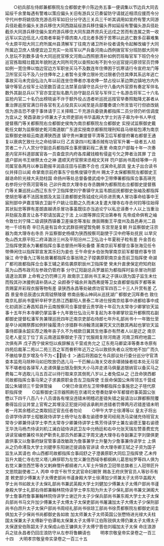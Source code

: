 <!-- { "loadSidebar": true } -->
　　○初兵部左侍郎兼都察院左佥都御史李介陈边务五事一便调集以节边兵大同去延绥千余里每遇有警难以策应偏头关旧有游兵又已奏留防守请就近相须应援而令分守代州参将姚信改充游击将军如旧分分守选三关兵三千听其调用如宣府有警大同游兵径赴截杀偏头关游兵移住大同西路延绥游兵移住偏头界如延绥有警偏头游兵径赴截杀大同游兵移住偏头宣府游兵移住大同东路界庶兵无远戍之苦而有连属之势一收远军以实边伍北人戍南者率毙于瘴疠南人戍北者多困于苦寒以此逃亡数多召募难集今太原平阳大同三府所属州县清解军丁往南方诸卫所补役者请免令起解改编于大同所属边卫庶人情便宜边卫充实一处班军以严兵备河南山西例拨官军分班防御大同年久怠玩不到数多请令大同巡抚官移文河南山西照册清补如例罚班每官军下班仍令分巡官拣取精壮籍其年貌附送大同所司凭以查照如有不到令分巡官提问原领官员罚俸如例一宽住俸以恤边官边方军职坐买马不及数连年住俸困于饥寒请行令宣府龙门等卫所官买马不及八分住俸年之上者暂令支俸立限补完过限者仍住其俸其系远年逃亡事故买马未完自弘治九年以前连坐住俸者亦准收俸一禁占役以革边弊边镇地方内外镇守等官占役军士动至数百请立法禁革自镇守总兵分守八备内外官原有奏定军伴名数外其副总兵以下官亦宜定拟名数凡协守副总兵官与军伴三十名游击将军二十六名监抢内官二十名仍出榜晓谕不许于额外役占违者听巡抚巡按官举奏照黜降尤甚者从重治罪巡按官满日将各官有无占役具实以闻至是兵部覆奏谓介所言皆可行但欲改姚信为游击恐不便于事体请于三关择精二千充游兵委骁勇都指挥二员分领仍听信调度为宜从之  癸酉录故少师兼太子太师吏部尚书华盖殿大学士刘吉子皋为中书人甲戌提督鴈门等关都察院右佥都御史侯恂为南京都察院左佥都御史  实授试监察御史戴乾任文献为监察御史乾河南道献广东道实授南京都察院理刑知县马继祖包溥为南京监察御史继祖云南道溥狭西道  镇守贵州兼提督平清等卫后军都督府署右都督王通复以衰病乞致仕允之命给驿以归  乙亥录四川松潘杀贼有功官军升署一级者五人给赏者二十八人赏分守副总兵都指挥佥事房骥彩叚二表里  命南京户部每十年一次奏差内官并科道部属官各一员查盘京内府各库藏钱粮有侵盗亏欠之弊者治其罪  丁丑遣户部尚书王继祭太仓之神  遣顺天府官祭宋丞相文天祥  罚户部尚书周经等俸一月司属官各两月以奉旨勘报丰润县庄田与前数不合也  戊寅命礼部具  皇太子出合读书仪并择日以闻  命掌南京前府事东宁伯焦俊镇守贵州  赐太子太保都察院左都御史王越诰命阶光禄大夫勋柱国  命扬州等处总督备倭武成中卫带俸署都指挥佥事高瑛充右参将分守燕河营等处  己卯升南京大理寺右寺丞魏绅为都察院右佥都御史提督鴈门等关兼巡抚山西辽东东宁卫指挥使刘宁奏镇守太监韦朗巡抚都御史张岫及都指挥使胡忠等诸不法因发朗及太监汪直都御史陈钺成化间杀进贡夷人冒功事命给事中王宸刑部中尹嘉言锦衣卫副千户姚让往勘之久而未决复遣大理寺右寺丞何钧等往始得其状拟忠等罪有差朗直越诱杀冒功事虽既往亦当追论宁以私忿诬奏十人以上当重治并劾宸及嘉言让各不职请加寘之于法  上以朗等罪应究治第奉有  先帝成命俱宥之岫令致仕刘宁降二级调狭西镇番卫差操忠等准拟  庚辰赐衡王平度州及昌邑寿光二县地一千顷有奇  辛巳先是有旨命文武群臣朔望暂免朝  东宫至是复朝  升监察御史汪宗器为南大理寺右寺丞  升监察御史杨缙为狭西按察司副使于汉中府等处抚民  以旱灾免山西太原平阳二府泽潞汾三州及平阳汾州二卫弘治十年夏税子粒有差  升金吾右卫指挥使窦永为署都指挥佥事总督扬州等处备倭  革南京前军都督佥事张海见任令带俸闲住以指挥郭宣发其乐妇为妾也  壬午命安乡伯张恂掌南京前军都督府事专领操江  命守备九江等处故署都指挥佥事翁琦之子镗袭原职南京金吾前卫指挥使  命湖广都司故都指挥佥佥事王辅之弟佐袭原职辰州卫指挥使  癸未升直隶保定府知府赵英为山西布政司左参政仍管府事  分守辽阳副总兵罗雄前为都指挥时妄杀冒功刑部请逮治其罪  上命宥之仍罚捧三月  故南京工部尚书王来之子锳以荫为国子监生未仕而殁其孙沐援例请补荫从之  朵颜泰宁福余并海西弗提等卫女直都督指挥歹都等来贡赐宴并彩叚衣服等物有差  录狭西永昌等处破虏功官军四百二十三人升赏有差  乙酉  景皇帝忌辰遣仪宾周钺祭陵寝  修南岳衡山神祠从巡抚湖广都御史沉晖奏也  致仕南京礼部尚书童轩卒轩字志昂江西鄱阳人景泰二年进仕授南京给事中进都给事中成化初调浙江寿昌知县升云南按察司佥事提督云贵学政十年召为太常寺少卿掌钦天监事十五年升本寺卿仍掌监事十九年致仕弘治元年复起为本寺卿掌钦监升都察院右副都御史提督松潘军务兼理巡抚四年迁南京吏部右侍郎七年升礼部尚书十一年致仕至是卒讣闻赐祭葬如例轩操履清介涉猎群书诗翰清润兼究天文历数其再起也掌钦天监事侍郎康永韶实荐之晚年丧子久不为棺歛日冀其生他事亦有然者人以是迂之  南京见老人星见丁位丁亥云南道监察御史于茂丁忧服阕复除河南道  河南卫辉府地震二次俱有声  戊子西宁侯宋恺以疾辞解五千营戎务允之  辽东苑马卿梁泽等奏本寺原有四苑后裁革二苑以二苑三百之军而餋积年近万之马以致损失者众况牧地不加广而久不俵给孳息岁增及今不为＜锍-釒＞通后将困益乞令兵部议处行委分巡分守官清查本监苑马除种马如旧牧放仍选儿马一千匹解山海关交收余堪骑操者给本处无马官军不堪者给各驿军人走递俱量出银及倒失大小马并走递马俱量追银纳官以备买马之费每二年选取儿马五百疋以待行取来京其倒死八岁以上者免偿从之  己丑命狭西都司故都指挥佥事马荣之子求袭原职金吾左卫指挥使  壬辰命保国公朱晖领五千营成国公朱辅领三千营俱管操
　　○癸巳命宣府左卫带俸都指挥佥事施忠之子瑄代原职指挥使
　　○监察御史汪宗器照刷在京诸司文卷奏劾掌中军都督府事英国公张懋以下四千八百八十八员谓各有埋没违错未明稽迟差错失错之毙请治以罪都察院覆奏得旨应议并堂上官宥之其埋没正犯提问经该承刷并违错者罚俸两月迟错差错未明者一月其余稽迟之类取招迁官去任者勿论
　　○甲午大学士徐溥等以  皇太子将出合讲学侍讲学士程敏政侍讲学士杨守址左春左谕德李旻司经局洗马梁储充侍班官太常寺少卿兼侍读学士李杰太常寺少卿兼侍讲学士焦芳侍读学士兼左谕德王鏊右谕德王华洗马杨杰侍读刘机江澜白钺侍讲武卫左中允杨廷和右中允张天瑞左赞善费宏充讲读官编修兼校书吴俨靳贵礼部员外郎兼正字周文通大理寺右寺副兼正字刘棨俱更直供事又以詹事府缺官管事请改敏政为詹事兼学士升鏊为少詹事兼侍读学士  上俱从之仍命溥及大学士刘徤李东阳谢迁提调各官讲读  命大理寺卿王轼之子资为国子监生从其请也  命山西都司故都指挥佥事阎舒之子澄袭原职大同后卫指挥使  乙未传旨升大能仁寺右觉义塔儿麻拶耶为左觉义兼住西域寺都纲麻儿葛思帖罗等四人俱为右觉义兼住西竺等寺又剌麻僧升都纲者六人军士升锦衣卫冠带总旗者三人冠带匠升文思院副使者二人  丙申  中宫千秋节文武官命妇朝贺  赐各王府庆贺官员人等钞币有差  敕吏部少傅兼太子太傅吏部尚书谨身殿大学士徐溥加少师兼太子太师华盖殿大学士尚书如故太子太保礼部尚书兼武英殿大学士刘健加少傅兼太子太傅户部尚书谨身殿大学士礼部右侍郎兼翰林院侍读学士李东阳为升太子少保礼部尚书兼文渊阁大学士詹事府詹事兼翰林院侍讲学士谢迁升太子少保兵部尚书兼东阁大学士太子太保兵部尚书马文升加少傅兼太子太傅太子太保吏部尚书屠滽加太子大傅太子少保刑部尚书白昂升太子太保户部尚书周经礼部尚书徐琼工部尚书徐贯都察院左都御史闵圭俱加太子少保尚书尚都御史各如故  加太师兼太子太师英国公张懋特进光禄大夫柱国太保兼太子太傅新宁伯谭祐太保兼太子太傅平江伯陈锐俱太傅仍兼太子太傅太子太保遂安伯陈韶太子太保成山伯王镛俱太子太傅宁晋伯刘福加太子太保  命庄浪游兵之驻永昌者仍回庄浪防守从左参将鲁麟请也
　　明孝宗敬皇帝实录卷之一百三十四
　大明孝宗敬皇帝实录卷之一百三十五
